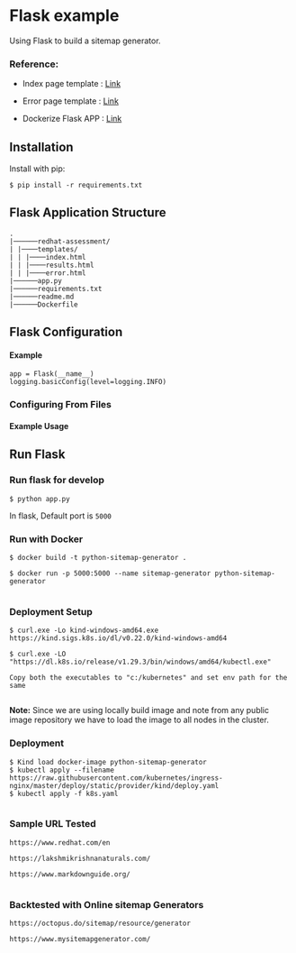# Flask example

Using Flask to build a sitemap generator.


### Reference:
- Index page template : [Link](https://codepen.io/soufiane-khalfaoui-hassani/pen/LYpPWda)

- Error page template : [Link](https://codepen.io/ricardpriet/pen/qVZxNo)


- Dockerize Flask APP : [Link](https://medium.com/geekculture/how-to-dockerize-your-flask-application-2d0487ecefb8)


## Installation

Install with pip:

```
$ pip install -r requirements.txt
```

## Flask Application Structure 
```
.
|──────redhat-assessment/
| |────templates/
| | |────index.html
| | |────results.html
| | |────error.html
|──────app.py
|──────requirements.txt
|──────readme.md
|──────Dockerfile

```


## Flask Configuration

#### Example

```
app = Flask(__name__)
logging.basicConfig(level=logging.INFO)
```
### Configuring From Files

#### Example Usage
 
## Run Flask
### Run flask for develop
```
$ python app.py
```
In flask, Default port is `5000`

### Run with Docker

```
$ docker build -t python-sitemap-generator .

$ docker run -p 5000:5000 --name sitemap-generator python-sitemap-generator 
 
```
### Deployment Setup

```
$ curl.exe -Lo kind-windows-amd64.exe https://kind.sigs.k8s.io/dl/v0.22.0/kind-windows-amd64

$ curl.exe -LO "https://dl.k8s.io/release/v1.29.3/bin/windows/amd64/kubectl.exe"

Copy both the executables to "c:/kubernetes" and set env path for the same 
 
```
**Note:** Since we are using locally build image and note from any public image repository we have to load the image to all nodes in the cluster.

### Deployment

```
$ Kind load docker-image python-sitemap-generator
$ kubectl apply --filename https://raw.githubusercontent.com/kubernetes/ingress-nginx/master/deploy/static/provider/kind/deploy.yaml
$ kubectl apply -f k8s.yaml
 
```

### Sample URL Tested

```
https://www.redhat.com/en

https://lakshmikrishnanaturals.com/

https://www.markdownguide.org/
 
```
### Backtested with Online sitemap Generators

```
https://octopus.do/sitemap/resource/generator

https://www.mysitemapgenerator.com/

```
